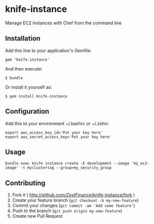 # knife-instance

Manage EC2 instances with Chef from the command line

## Installation

Add this line to your application's Gemfile:

    gem 'knife-instance'

And then execute:

    $ bundle

Or install it yourself as:

    $ gem install knife-instance

## Configuration

Add this to your environment ~/.bashrc or ~/.zshrc

```shell
export aws_access_key_id='Put your key here'
export aws_secret_access_key='Put your key here'
```

## Usage

```shell
bundle exec knife instance create -E development --image 'my_ec2-image' -t myclustertag --group=my_security_group
```

## Contributing

1. Fork it ( http://github.com/ZestFinance/knife-instance/fork )
2. Create your feature branch (`git checkout -b my-new-feature`)
3. Commit your changes (`git commit -am 'Add some feature'`)
4. Push to the branch (`git push origin my-new-feature`)
5. Create new Pull Request
